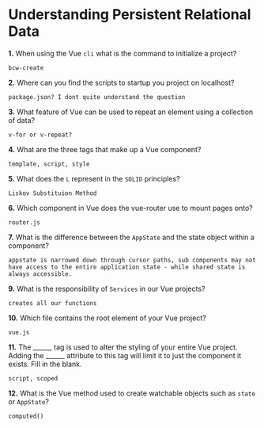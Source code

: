 # Understanding Persistent Relational Data

**1.** When using the Vue `cli` what is the command to initialize a project?
<!-- enter you answer in the space below -->
```
bcw-create
```
**2.** Where can you find the scripts to startup you project on localhost?
<!-- enter you answer in the space below -->
```
package.json? I dont quite understand the question
```
**3.** What feature of Vue can be used to repeat an element using a collection of data?
<!-- enter you answer in the space below -->
```
v-for or v-repeat?
```
**4.** What are the three tags that make up a Vue component?
<!-- enter you answer in the space below -->
```
template, script, style
```
**5.** What does the `L` represent in the `SOLID` principles?
<!-- enter you answer in the space below -->
```
Liskov Substituion Method
```
**6.** Which component in Vue does the vue-router use to mount pages onto?
<!-- enter you answer in the space below -->
```
router.js
```
**7.** What is the difference between the `AppState` and the state object within a component?
<!-- enter you answer in the space below -->
```
appstate is narrowed down through cursor paths, sub components may not have access to the entire application state - while shared state is always accessible.
```
**9.** What is the responsibility of `Services` in our Vue projects?
<!-- enter you answer in the space below -->
```
creates all our functions
```
**10.** Which file contains the root element of your Vue project?
<!-- enter you answer in the space below -->
```
vue.js
```
**11.** The ______ tag is used to alter the styling of your entire Vue project.  Adding the ______ attribute to this tag will limit it to just the component it exists.  Fill in the blank.
<!-- enter you answer in the space below -->
```
script, scoped
```
**12.** What is the Vue method used to create watchable objects such as `state` or `AppState`?
<!-- enter you answer in the space below -->
```
computed()
```